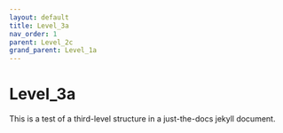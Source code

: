 ```yaml
---
layout: default
title: Level_3a
nav_order: 1
parent: Level_2c
grand_parent: Level_1a
---
```


# Level_3a

This is a test of a third-level structure in a just-the-docs jekyll document.